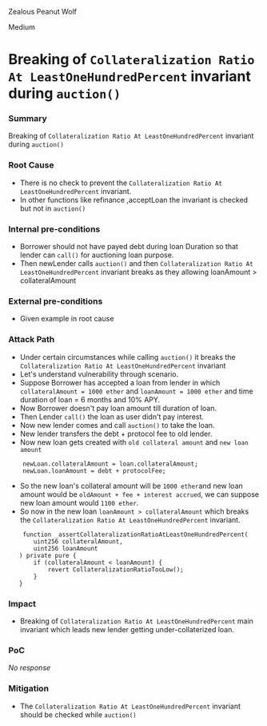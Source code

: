 Zealous Peanut Wolf

Medium

# Breaking of `Collateralization Ratio At LeastOneHundredPercent` invariant during `auction()`

### Summary

Breaking of `Collateralization Ratio At LeastOneHundredPercent` invariant during `auction()`

### Root Cause

- There is no check to prevent the `Collateralization Ratio At LeastOneHundredPercent` invariant.
- In other functions like refinance ,acceptLoan the invariant is checked but not in `auction()`

### Internal pre-conditions

- Borrower should not have payed debt during loan Duration so that lender can `call()` for auctioning loan purpose.
- Then newLender calls `auction()` and then `Collateralization Ratio At LeastOneHundredPercent` invariant breaks as they allowing loanAmount > collateralAmount

### External pre-conditions

- Given example in root cause

### Attack Path

- Under certain circumstances while calling `auction()` it breaks the `Collateralization Ratio At LeastOneHundredPercent` invariant
- Let's understand vulnerability through scenario.
- Suppose Borrower has accepted a loan from lender in which `collateralAmount = 1000 ether` and `loanAmount = 1000 ether` and time duration of loan = 6 months and 10% APY.
- Now Borrower doesn't pay loan amount till duration of loan.
- Then Lender `call()` the loan as user didn't pay interest.
- Now new lender comes and call `auction()` to take the loan.
- New lender transfers the debt + protocol fee to old lender.
- Now new loan gets created with `old collateral amount` and `new loan amount`
```solidity
    newLoan.collateralAmount = loan.collateralAmount;
    newLoan.loanAmount = debt + protocolFee;
```
- So the new loan's collateral amount will be `1000 ether`and new loan amount would be `oldAmount + fee + interest accrued`, we can suppose new loan amount would `1100 ether`.
- So now in the new loan `loanAmount > collateralAmount` which breaks the `Collateralization Ratio At LeastOneHundredPercent` invariant.
 ```solidity
     function _assertCollateralizationRatioAtLeastOneHundredPercent(
        uint256 collateralAmount,
        uint256 loanAmount
    ) private pure {
        if (collateralAmount < loanAmount) {
            revert CollateralizationRatioTooLow();
        }
    }
  ```  

### Impact

- Breaking of `Collateralization Ratio At LeastOneHundredPercent` main invariant which leads new lender getting under-collaterized loan.

### PoC

_No response_

### Mitigation

- The `Collateralization Ratio At LeastOneHundredPercent` invariant should be checked while `auction()`